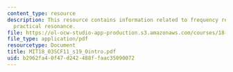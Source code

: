 ```yaml
---
content_type: resource
description: This resource contains information related to frequency response and
  practical resonance.
file: https://ol-ocw-studio-app-production.s3.amazonaws.com/courses/18-03sc-differential-equations-fall-2011/b2962fa40f47d242488ffaac35090072_MIT18_03SCF11_s19_0intro.pdf
file_type: application/pdf
resourcetype: Document
title: MIT18_03SCF11_s19_0intro.pdf
uid: b2962fa4-0f47-d242-488f-faac35090072
---
```


